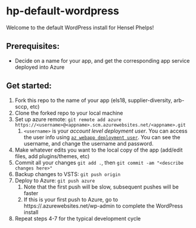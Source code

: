 # hp-default-wordpress
Welcome to the default WordPress install for Hensel Phelps!

Prerequisites:
--------------
- Decide on a name for your app, and get the corresponding app service deployed into Azure

Get started:
------------
1. Fork this repo to the name of your app (els18, supplier-diversity, arb-sccp, etc)
2. Clone the forked repo to your local machine
3. Set up azure remote: `git remote add azure https://<username>@<appname>.scm.azurewebsites.net/<appname>.git`
    1. `<username>` is your _account level deployment user_. You can access the user info using [`az webapp deployment user`](https://docs.microsoft.com/en-us/cli/azure/webapp/deployment/user?view=azure-cli-latest).
       You can see the username, and change the username and password.
4. Make whatever edits you want to the local copy of the app (add/edit files, add plugins/themes, etc)
5. Commit all your changes `git add .`, then `git commit -am "<describe changes here>"`
6. Backup changes to VSTS: `git push origin`
7. Deploy to Azure: `git push azure`
    1. Note that the first push will be slow, subsequent pushes will be faster
    2. If this is your first push to Azure, go to https://<appname>.azurewebsites.net/wp-admin to complete the WordPress install
8. Repeat steps 4-7 for the typical development cycle
